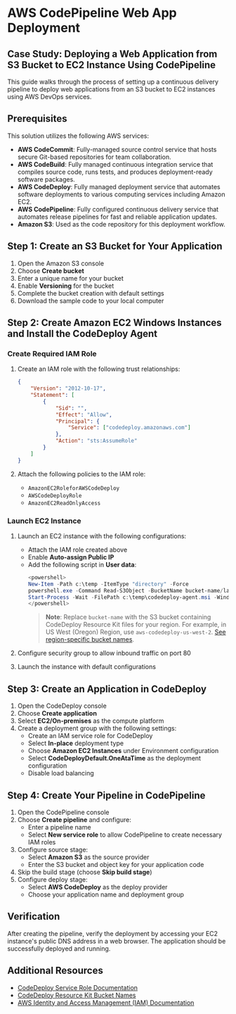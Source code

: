 # AWS CodePipeline Web App Deployment

## Case Study: Deploying a Web Application from S3 Bucket to EC2 Instance Using CodePipeline

This guide walks through the process of setting up a continuous delivery pipeline to deploy web applications from an S3 bucket to EC2 instances using AWS DevOps services.

## Prerequisites

This solution utilizes the following AWS services:

- **AWS CodeCommit**: Fully-managed source control service that hosts secure Git-based repositories for team collaboration.
- **AWS CodeBuild**: Fully managed continuous integration service that compiles source code, runs tests, and produces deployment-ready software packages.
- **AWS CodeDeploy**: Fully managed deployment service that automates software deployments to various computing services including Amazon EC2.
- **AWS CodePipeline**: Fully configured continuous delivery service that automates release pipelines for fast and reliable application updates.
- **Amazon S3**: Used as the code repository for this deployment workflow.

## Step 1: Create an S3 Bucket for Your Application

1. Open the Amazon S3 console
2. Choose **Create bucket**
3. Enter a unique name for your bucket
4. Enable **Versioning** for the bucket
5. Complete the bucket creation with default settings
6. Download the sample code to your local computer

## Step 2: Create Amazon EC2 Windows Instances and Install the CodeDeploy Agent

### Create Required IAM Role

1. Create an IAM role with the following trust relationships:
   ```json
   {
       "Version": "2012-10-17",
       "Statement": [
           {
               "Sid": "",
               "Effect": "Allow",
               "Principal": {
                   "Service": ["codedeploy.amazonaws.com"]
               },
               "Action": "sts:AssumeRole"
           }
       ]
   }
   ```

2. Attach the following policies to the IAM role:
   - `AmazonEC2RoleforAWSCodeDeploy`
   - `AWSCodeDeployRole`
   - `AmazonEC2ReadOnlyAccess`

### Launch EC2 Instance

1. Launch an EC2 instance with the following configurations:
   - Attach the IAM role created above
   - Enable **Auto-assign Public IP**
   - Add the following script in **User data**:
     ```powershell
     <powershell>
     New-Item -Path c:\temp -ItemType "directory" -Force
     powershell.exe -Command Read-S3Object -BucketName bucket-name/latest -Key codedeploy-agent.msi -File c:\temp\codedeploy-agent.msi
     Start-Process -Wait -FilePath c:\temp\codedeploy-agent.msi -WindowStyle Hidden
     </powershell>
     ```
     > **Note**: Replace `bucket-name` with the S3 bucket containing CodeDeploy Resource Kit files for your region. For example, in US West (Oregon) Region, use `aws-codedeploy-us-west-2`. [See region-specific bucket names](https://docs.aws.amazon.com/codedeploy/latest/userguide/resource-kit.html#resource-kit-bucket-names).

2. Configure security group to allow inbound traffic on port 80
3. Launch the instance with default configurations

## Step 3: Create an Application in CodeDeploy

1. Open the CodeDeploy console
2. Choose **Create application**
3. Select **EC2/On-premises** as the compute platform
4. Create a deployment group with the following settings:
   - Create an IAM service role for CodeDeploy
   - Select **In-place** deployment type
   - Choose **Amazon EC2 Instances** under Environment configuration
   - Select **CodeDeployDefault.OneAtaTime** as the deployment configuration
   - Disable load balancing

## Step 4: Create Your Pipeline in CodePipeline

1. Open the CodePipeline console
2. Choose **Create pipeline** and configure:
   - Enter a pipeline name
   - Select **New service role** to allow CodePipeline to create necessary IAM roles
3. Configure source stage:
   - Select **Amazon S3** as the source provider
   - Enter the S3 bucket and object key for your application code
4. Skip the build stage (choose **Skip build stage**)
5. Configure deploy stage:
   - Select **AWS CodeDeploy** as the deploy provider
   - Choose your application name and deployment group

## Verification

After creating the pipeline, verify the deployment by accessing your EC2 instance's public DNS address in a web browser. The application should be successfully deployed and running.

## Additional Resources

- [CodeDeploy Service Role Documentation](https://docs.aws.amazon.com/codedeploy/latest/userguide/getting-started-create-service-role.html)
- [CodeDeploy Resource Kit Bucket Names](https://docs.aws.amazon.com/codedeploy/latest/userguide/resource-kit.html#resource-kit-bucket-names)
- [AWS Identity and Access Management (IAM) Documentation](https://docs.aws.amazon.com/IAM/latest/UserGuide/introduction.html)
